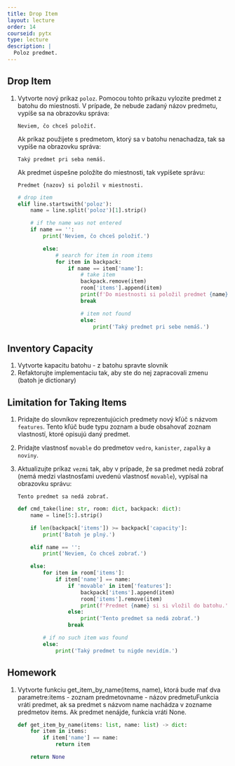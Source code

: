 ```yaml
---
title: Drop Item
layout: lecture 
order: 14
courseid: pytx
type: lecture
description: |
  Poloz predmet.
---
```


## Drop Item

1. Vytvorte nový príkaz `poloz`. Pomocou tohto príkazu vylozite predmet z batohu do miestnosti. V prípade, že nebude zadaný názov predmetu, vypíše sa na obrazovku správa:

   ```
   Neviem, čo chceš položiť.
   ```

   Ak príkaz použijete s predmetom, ktorý sa v batohu nenachadza, tak sa vypíše na obrazovku správa:

   ```
   Taký predmet pri seba nemáš.
   ```

   Ak predmet úspešne položíte do miestnosti, tak vypíšete správu:

   ```
   Predmet {nazov} si položil v miestnosti.
   ```

   ```python
   # drop item
   elif line.startswith('poloz'):
       name = line.split('poloz')[1].strip()
   
       # if the name was not entered
       if name == '':
           print('Neviem, čo chceš položiť.')
   
           else:
               # search for item in room items
               for item in backpack:
                   if name == item['name']:
                       # take item
                       backpack.remove(item)
                       room['items'].append(item)
                       print(f'Do miestnosti si položil predmet {name}.')
                       break
   
                       # item not found
                       else:
                           print('Taký predmet pri sebe nemáš.')
   ```



## Inventory Capacity

1. Vytvorte kapacitu batohu - z batohu spravte slovnik
2. Refaktorujte implementaciu tak, aby ste do nej zapracovali zmenu (batoh je dictionary)

## Limitation for Taking Items

1. Pridajte do slovníkov reprezentujúcich predmety nový kľúč s názvom `features`. Tento kľúč bude typu zoznam a bude obsahovať zoznam vlastností, ktoré opisujú daný predmet.

2. Pridajte vlastnosť `movable` do predmetov `vedro`, `kanister`, `zapalky` a `noviny`.

3. Aktualizujte príkaz `vezmi` tak, aby v prípade, že sa predmet nedá zobrať (nemá medzi vlastnosťami uvedenú vlastnosť `movable`), vypísal na obrazovku správu:

   ```
   Tento predmet sa nedá zobrať.
   ```

   ```python
   def cmd_take(line: str, room: dict, backpack: dict):
       name = line[5:].strip()
   
       if len(backpack['items']) >= backpack['capacity']:
           print('Batoh je plný.')
   
       elif name == '':
           print('Neviem, čo chceš zobrať.')
   
       else:
           for item in room['items']:
               if item['name'] == name:
                   if 'movable' in item['features']:
                       backpack['items'].append(item)
                       room['items'].remove(item)
                       print(f'Predmet {name} si si vložil do batohu.')
                   else:
                       print('Tento predmet sa nedá zobrať.')
                   break
   
           # if no such item was found
           else:
               print('Taký predmet tu nigde nevidím.')
   ```

## Homework

1. Vytvorte funkciu get_item_by_name(items, name), ktorá bude mať dva parametre:items - zoznam predmetovname - názov predmetuFunkcia vráti predmet, ak sa predmet s názvom name nachádza v zozname predmetov items. Ak predmet nenájde, funkcia vráti None.

   ```python
   def get_item_by_name(items: list, name: list) -> dict:
       for item in items:
           if item['name'] == name:
               return item
   
       return None
   ```

   